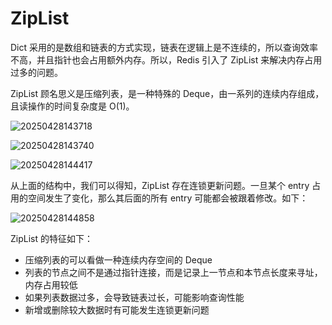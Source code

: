 # ZipList

Dict 采用的是数组和链表的方式实现，链表在逻辑上是不连续的，所以查询效率不高，并且指针也会占用额外内存。所以，Redis 引入了 ZipList 来解决内存占用过多的问题。

ZipList 顾名思义是压缩列表，是一种特殊的 Deque，由一系列的连续内存组成，且读操作的时间复杂度是 O(1)。

![20250428143718](https://djfmdresources.oss-cn-hangzhou.aliyuncs.com/athena/2025-04-28/20250428143718.png)

![20250428143740](https://djfmdresources.oss-cn-hangzhou.aliyuncs.com/athena/2025-04-28/20250428143740.png)

![20250428144417](https://djfmdresources.oss-cn-hangzhou.aliyuncs.com/athena/2025-04-28/20250428144417.png)

从上面的结构中，我们可以得知，ZipList 存在连锁更新问题。一旦某个 entry 占用的空间发生了变化，那么其后面的所有 entry 可能都会被跟着修改。如下：

![20250428144858](https://djfmdresources.oss-cn-hangzhou.aliyuncs.com/athena/2025-04-28/20250428144858.png)


ZipList 的特征如下：

- 压缩列表的可以看做一种连续内存空间的 Deque
- 列表的节点之间不是通过指针连接，而是记录上一节点和本节点长度来寻址，内存占用较低
- 如果列表数据过多，会导致链表过长，可能影响查询性能
- 新增或删除较大数据时有可能发生连锁更新问题
